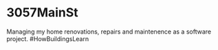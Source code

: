 # 3057MainSt
Managing my home renovations, repairs and maintenence as a software project. #HowBuildingsLearn
